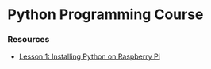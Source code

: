  
# Python Programming Course 
 

### Resources

* [Lesson 1: Installing Python on Raspberry Pi](https://github.com/NeverLateToTech/pythonprogramming/blob/main/lesson01/install_python_raspberry_pi.md)

  


